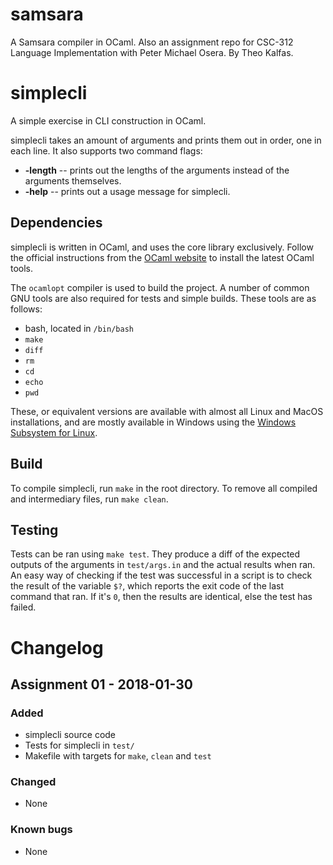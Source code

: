 # samsara
A Samsara compiler in OCaml. Also an assignment repo for CSC-312
Language Implementation with Peter Michael Osera. By Theo Kalfas.

# simplecli
A simple exercise in CLI construction in OCaml.

simplecli takes an amount of arguments and prints them out in order, one in
each line. It also supports two command flags:

* **-length** -- prints out the lengths of the arguments instead of the arguments
    themselves.
* **-help**  -- prints out a usage message for simplecli.

## Dependencies
simplecli is written in OCaml, and uses the core library exclusively. Follow
the official instructions from the [OCaml website](https://ocaml.org/docs/install.html)
to install the latest OCaml tools.

The `ocamlopt` compiler is used to build the project.
A number of common GNU tools are also required for tests and simple builds.
These tools are as follows:

* bash, located in `/bin/bash`
* `make`
* `diff`
* `rm`
* `cd`
* `echo`
* `pwd`

These, or equivalent versions are available with almost all Linux and MacOS
installations, and are mostly available in Windows using the [Windows Subsystem
for Linux](https://docs.microsoft.com/en-us/windows/wsl/about).

## Build

To compile simplecli, run `make` in the root directory.
To remove all compiled and intermediary files, run `make clean`.

## Testing

Tests can be ran using `make test`. They produce a diff of the expected outputs
of the arguments in `test/args.in` and the actual results when ran. An easy way
of checking if the test was successful in a script is to check the result of the
variable `$?`, which reports the exit code of the last command that ran. If it's
`0`, then the results are identical, else the test has failed.

# Changelog

## Assignment 01 - 2018-01-30

### Added
* simplecli source code
* Tests for simplecli in `test/`
* Makefile with targets for `make`, `clean` and `test`

### Changed
* None

### Known bugs
* None

